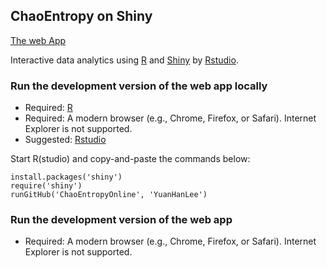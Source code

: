 ## ChaoEntropy on Shiny

<a href="http://spark.rstudio.com/mikelee/ChaoEntropy/" target="_blank">The web App</a>

Interactive data analytics using <a href="http://www.r-project.org/" target="_blank">R</a> and <a href="http://www.rstudio.com/shiny/" target="_blank">Shiny</a> by <a href="http://www.rstudio.com/" target="_blank">Rstudio</a>. 

### Run the development version of the web app locally

- Required: [R](http://cran.rstudio.com/)
- Required: A modern browser (e.g., Chrome, Firefox, or Safari). Internet Explorer is not supported.
- Suggested: [Rstudio](http://www.rstudio.com/ide/download/)

Start R(studio) and copy-and-paste the commands below:

```{r}
install.packages('shiny')
require('shiny')
runGitHub('ChaoEntropyOnline', 'YuanHanLee')
```

### Run the development version of the web app
- Required: A modern browser (e.g., Chrome, Firefox, or Safari). Internet Explorer is not supported.
  

